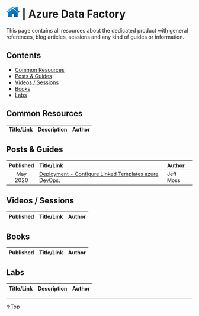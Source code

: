 # [![Home](/img/home.png)](../README.md "Home") | Azure Data Factory

This page contains all resources about the dedicated product with general references, blog articles, sessions and any kind of guides or information.

## Contents
- [Common Resources](#common-resource)
- [Posts & Guides](#posts-&-guides)
- [Videos / Sessions](#videos-/-sessions)
- [Books](#books)
- [Labs](#labs)


## Common Resources
| Title/Link | Description | Author |
| :--------: | :---------- | :----- |

## Posts & Guides
| Published | Title/Link                                                                                                                           | Author           |
| :-------: | :----------------------------------------------------------------------------------------------------------------------------------- | :--------------- |
| May 2020  | [Deployment - Configure Linked Templates azure DevOps.](http://www.oramoss.com/configure-linked-templates-use-for-azure-data-factory-with-azure-devops-deployment/) | Jeff Moss |

## Videos / Sessions
| Published | Title/Link | Author |
| :-------: | :--------- | :----- |

## Books
| Published | Title/Link | Author |
| :-------: | :--------- | :----- |

## Labs
| Title/Link | Description | Author |
| :--------: | :---------- | :----- |
___
 <a href="#top" title="Back to the top.">↑Top</a>

